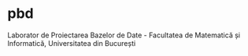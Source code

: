# pbd
Laborator de Proiectarea Bazelor de Date - Facultatea de Matematică și Informatică, Universitatea din București
